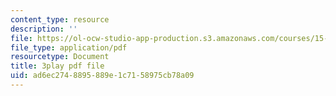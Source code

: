 ```yaml
---
content_type: resource
description: ''
file: https://ol-ocw-studio-app-production.s3.amazonaws.com/courses/15-071-the-analytics-edge-spring-2017/ad6ec2748895889e1c7158975cb78a09_d2CfWJkklvo.pdf
file_type: application/pdf
resourcetype: Document
title: 3play pdf file
uid: ad6ec274-8895-889e-1c71-58975cb78a09
---
```

